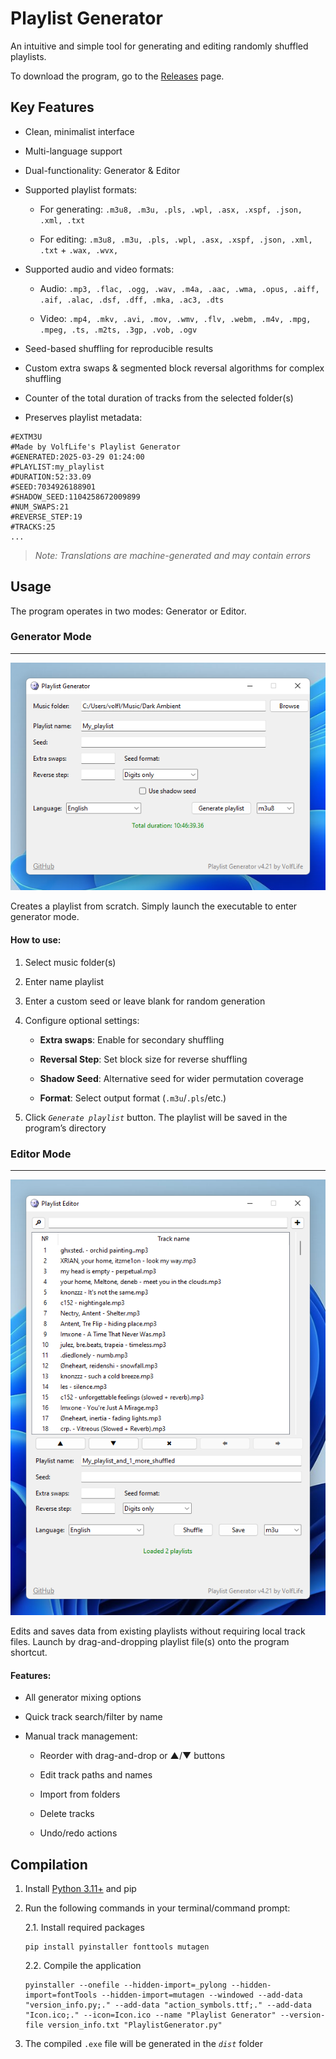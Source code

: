 # Playlist Generator

An intuitive and simple tool for generating and editing randomly shuffled playlists.

To download the program, go to the [Releases](https://github.com/VolfLife/Playlist-Generator/releases/latest) page.

## Key Features

* Clean, minimalist interface

* Multi-language support

* Dual-functionality: Generator & Editor

* Supported playlist formats:

	* For generating:	 `.m3u8, .m3u, .pls, .wpl, .asx, .xspf, .json, .xml, .txt`

	* For editing: 		`.m3u8, .m3u, .pls, .wpl, .asx, .xspf, .json, .xml, .txt` + `.wax, .wvx,`

* Supported audio and video formats:

	* Audio:	`.mp3, .flac, .ogg, .wav, .m4a, .aac, .wma, .opus, .aiff, .aif, .alac, .dsf, .dff, .mka, .ac3, .dts`

	* Video: 	`.mp4, .mkv, .avi, .mov, .wmv, .flv, .webm, .m4v, .mpg, .mpeg, .ts, .m2ts, .3gp, .vob, .ogv`

* Seed-based shuffling for reproducible results

* Custom extra swaps & segmented block reversal algorithms for complex shuffling

* Сounter of the total duration of tracks from the selected folder(s)

* Preserves playlist metadata:

```
#EXTM3U
#Made by VolfLife's Playlist Generator
#GENERATED:2025-03-29 01:24:00
#PLAYLIST:my_playlist
#DURATION:52:33.09
#SEED:7034926188901
#SHADOW_SEED:1104258672009899
#NUM_SWAPS:21
#REVERSE_STEP:19
#TRACKS:25
...
```

>*Note: Translations are machine-generated and may contain errors*

## Usage

The program operates in two modes: Generator or Editor.


### Generator Mode
___

![Generator Interface](https://github.com/VolfLife/Playlist-Generator/blob/main/screenshots/generator_img.png)

Creates a playlist from scratch. Simply launch the executable to enter generator mode.


#### How to use:

1. Select music folder(s)

2. Enter name playlist

3. Enter a custom seed or leave blank for random generation

4. Configure optional settings:
	
 	* **Extra swaps**: Enable for secondary shuffling
	
 	* **Reversal Step**: Set block size for reverse shuffling

 	* **Shadow Seed**: Alternative seed for wider permutation coverage

	* **Format**: Select output format (`.m3u`/`.pls`/etc.)

5. Click *`Generate playlist`* button. The playlist will be saved in the program’s directory

### Editor Mode
___

![Editor Interface](https://github.com/VolfLife/Playlist-Generator/blob/main/screenshots/editor_img.png)

Edits and saves data from existing playlists without requiring local track files. Launch by drag-and-dropping playlist file(s) onto the program shortcut.


#### Features:

* All generator mixing options

* Quick track search/filter by name

* Manual track management:

	* Reorder with drag-and-drop or ▲/▼ buttons

  	* Edit track paths and names

	* Import from folders

	* Delete tracks
	
	* Undo/redo actions

## Compilation

1. Install [Python 3.11+](https://www.python.org/downloads/windows/) and pip

2. Run the following commands in your terminal/command prompt:

	2.1. Install required packages
	```
	pip install pyinstaller fonttools mutagen
	```

 	2.2. Compile the application
	```
	pyinstaller --onefile --hidden-import=_pylong --hidden-import=fontTools --hidden-import=mutagen --windowed --add-data "version_info.py;." --add-data "action_symbols.ttf;." --add-data "Icon.ico;." --icon=Icon.ico --name "Playlist Generator" --version-file version_info.txt "PlaylistGenerator.py"
	```

 3. The compiled `.exe` file will be generated in the *`dist`* folder
